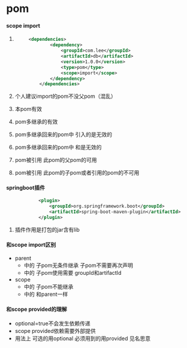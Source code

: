 # pom

#### scope import

1. ```xml
   		<dependencies>
      			<dependency>
      				<groupId>com.lee</groupId>
      				<artifactId>db</artifactId>
      				<version>1.0.0</version>
      				<type>pom</type>
      				<scope>import</scope>
      			</dependency>
      		</dependencies>
   ```

   

2. 个人建议import的pom不没父pom（混乱）

3. 本pom<dependencyManagement>有效

4. pom多继承的<dependencyManagement>有效

5. pom多继承回来的<dependencyManagement>pom中 引入的<dependencies>是无效的

6. pom多继承回来的<dependencyManagement>pom中 <distributionManagement>和<repositories>是无效的

7. pom被引用 此pom的父pom的<dependencyManagement>可用

8. pom被引用 此pom的子pom或者引用的pom的<dependencyManagement>不可用

#### springboot插件

```xml
            <plugin>
                <groupId>org.springframework.boot</groupId>
                <artifactId>spring-boot-maven-plugin</artifactId>
            </plugin>
```

1. 插件作用是打包的jar含有lib

#### <parent>和scope import区别

- parent
  - <dependencies> 中的 <dependency> 子pom无条件继承 子pom不需要再次声明
  - <dependencyManagement> 中的 <dependencies> 子pom使用需要 groupId和artifactId 
- scope
  - <dependencies> 中的 <dependency> 子pom不能继承
  - <dependencyMannagement>中的<dependencies> 和parent一样

#### <optional>和scope provided的理解

- optional=true不会发生依赖传递
- scope provided依赖需要外部提供
- 用法上 可选的用optional 必须用到的用provided 见名思意